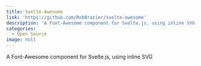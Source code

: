 ```yaml
---
title: Svelte-Awesome
link: 'https://github.com/RobBrazier/svelte-awesome'
description: 'A Font-Awesome component for Svelte.js, using inline SVG'
categories:
  - Open Source
image: null
---
```


A Font-Awesome component for Svelte.js, using inline SVG